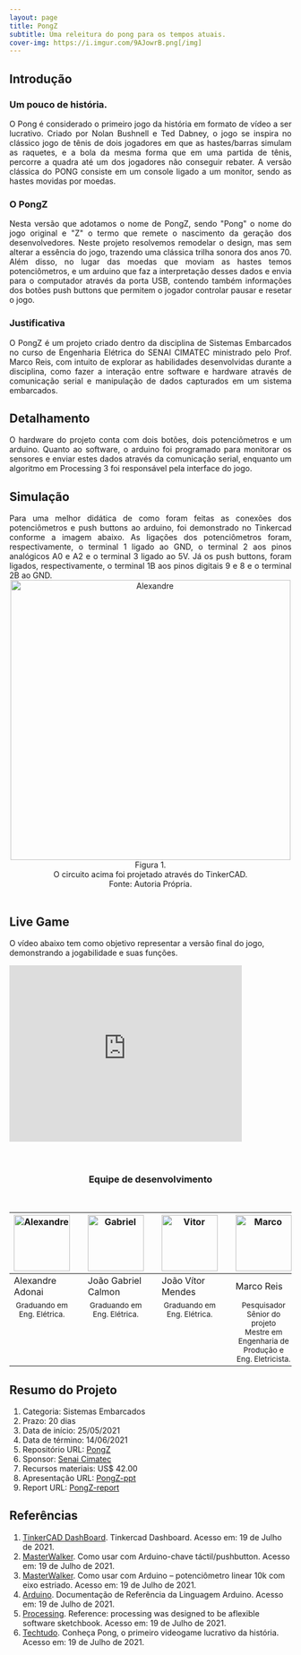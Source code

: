 ```yaml
---
layout: page
title: PongZ
subtitle: Uma releitura do pong para os tempos atuais.
cover-img: https://i.imgur.com/9AJowrB.png[/img]
---
```


## Introdução

### Um pouco de história.
<div style="text-align: justify"> 
O Pong é considerado o primeiro jogo da história em formato de vídeo a ser lucrativo. Criado por  Nolan Bushnell e Ted Dabney, o jogo se inspira no clássico jogo de tênis de dois jogadores em que as hastes/barras simulam as raquetes, e a bola da mesma forma que em uma partida de tênis, percorre a quadra até um dos jogadores não conseguir rebater. A versão clássica do PONG consiste em um console ligado a um monitor, sendo as hastes movidas por moedas.
</div>

### O PongZ
<div style="text-align: justify"> 
Nesta versão que adotamos o nome de PongZ, sendo "Pong" o nome do jogo original e "Z" o termo que remete o nascimento da geração dos desenvolvedores. Neste projeto resolvemos remodelar o design, mas sem alterar a essência do jogo, trazendo uma clássica trilha sonora dos anos 70. Além disso, no lugar das moedas que moviam as hastes temos potenciômetros, e um arduino que faz a interpretação desses dados e envia para o computador através da porta USB, contendo também informações dos botões push buttons que permitem o jogador controlar pausar e resetar o jogo.
</div>

### Justificativa
<div style="text-align: justify"> 
O PongZ é um projeto criado dentro da disciplina de Sistemas Embarcados no curso de Engenharia Elétrica do SENAI CIMATEC ministrado pelo Prof. Marco Reis, com intuito de explorar as habilidades desenvolvidas durante a disciplina, como fazer a interação entre software e hardware através de comunicação serial e manipulação de dados capturados em um sistema embarcados.
</div>

## Detalhamento
<div style="text-align: justify"> 
O hardware do projeto conta com dois botões, dois potenciômetros e um arduino. Quanto ao software, o arduino foi programado para monitorar os sensores e enviar estes dados através da comunicação serial, enquanto um algoritmo em Processing 3 foi responsável pela interface do jogo.
</div>

## Simulação
<div style="text-align: justify"> 
Para uma melhor didática de como foram feitas as conexões dos potenciômetros e push buttons ao arduino, foi demonstrado no Tinkercad conforme a imagem abaixo. As ligações dos potenciômetros foram, respectivamente, o terminal 1 ligado ao GND, o terminal 2 aos pinos analógicos A0 e A2 e o terminal 3 ligado ao 5V. Já os push buttons, foram ligados, respectivamente, o terminal 1B aos pinos digitais 9 e 8 e o terminal 2B ao GND.
</div>


<th><center><img src="{{ 'assets/img/pongz/pong_circuito.png' | relative_url }}" width="500" alt="Alexandre" class="img" /></center></th>

<div style="text-align: center"> 
Figura 1. <br/>
O circuito acima foi projetado através do TinkerCAD.<br/>
Fonte: Autoria Própria.</div>
<br/>

## Live Game
O vídeo abaixo tem como objetivo representar a versão final do jogo, demonstrando a jogabilidade e suas funções.

<div class="embed-responsive embed-responsive-16by9">

<iframe width="415" height="315" src="https://www.youtube.com/embed/Yl8Gpslcpxw" title="YouTube video player" frameborder="0" allow="accelerometer; autoplay; clipboard-write; encrypted-media; gyroscope; picture-in-picture" allowfullscreen></iframe>

</div>

<br/>
<br/>

<center><h3 class="post-title">Equipe de desenvolvimento</h3><br/></center>
<div class="row">
  <div class=" col-xl-auto offset-xl-0 col-lg-4 offset-lg-0">
    <table class="table-borderless highlight">
      <thead>
        <tr>
          <th><center><img src="{{ 'assets/img/people/alexandreadonai-1.png' | relative_url }}" width="100" alt="Alexandre" class="img-fluid rounded-circle" /></center></th>
          <th></th>
          <th><center><img src="{{ 'assets/img/people/gabrielcalmon-1.png' | relative_url }}" width="100" alt="Gabriel" class="img-fluid rounded-circle" /></center></th>
          <th></th>
          <th><center><img src="{{ 'assets/img/people/vitormendes-1.png' | relative_url }}" width="100" alt="Vitor" class="img-fluid rounded-circle" /></center></th>
          <th></th>
          <th><center><img src="{{ 'assets/img/people/marcoreis8b&w-1.png' | relative_url }}" width="100" alt="Marco" class="img-fluid rounded-circle" /></center></th>
          <th></th>
        </tr>
      </thead>
      <tbody>
        <tr class="font-weight-bolder" style="text-align: center margin-top: 0">
         <td width="25.00%">Alexandre Adonai</td>
          <td></td>
          <td width="25.00%">João Gabriel Calmon</td>
          <td></td>
          <td width="25.00%">João Vítor Mendes</td>
          <td></td>
          <td width="25.00%">Marco Reis</td>
        </tr>
        <tr style="text-align: center" >
          <td style="vertical-align: top"><small>Graduando em Eng. Elétrica.</small></td>
          <td></td>
          <td style="vertical-align: top"><small>Graduando em Eng. Elétrica.</small></td>
          <td></td>
          <td style="vertical-align: top"><small>Graduando em Eng. Elétrica.</small></td>
          <td></td>
          <td style="vertical-align: top"><small>Pesquisador Sênior do projeto <br>Mestre em Engenharia de Produção e Eng. Eletricista.</small></td>
        </tr>
      </tbody>
    </table>
  </div>
</div>

## Resumo do Projeto

1. Categoria: Sistemas Embarcados
2. Prazo: 20 dias
3. Data de início: 25/05/2021
4. Data de término: 14/06/2021
5. Repositório URL: [PongZ](https://github.com/GabrielCalmon/Desafio_Pong_2021-1)
6. Sponsor: [Senai Cimatec](http://www.senaicimatec.com.br/)
7. Recursos materiais: US$ 42.00
8. Apresentação URL: [PongZ-ppt](https://drive.google.com/drive/folders/188Juz5FEUqrq5PzuuWtxbnuLv0CRaUem?usp=sharing) 
9. Report URL: [PongZ-report](https://drive.google.com/drive/folders/188Juz5FEUqrq5PzuuWtxbnuLv0CRaUem?usp=sharing) 

## Referências
1. [TinkerCAD DashBoard](https://www.tinkercad.com/things/alnQmejrYC8-pong-av3/editel). Tinkercad Dashboard. Acesso em: 19 de Julho de 2021.
2. [MasterWalker](https://blogmasterwalkershop.com.br/arduino/arduino-utilizando-o-potenciometro-linear). Como usar com Arduino-chave táctil/pushbutton. Acesso em: 19 de Julho de 2021.
3. [MasterWalker](https://blogmasterwalkershop.com.br/arduino/arduino-utilizando-o-potenciometro-linear). Como usar com Arduino – potenciômetro linear 10k com eixo estriado. Acesso em: 19 de Julho de 2021.
4. [Arduino](ttps://www.arduino.cc/reference/pt/). Documentação de Referência da Linguagem Arduino. Acesso em: 19 de Julho de 2021.
5. [Processing](https://processing.org/reference/). Reference: processing was designed to be aflexible software sketchbook. Acesso em: 19 de Julho de 2021.
6. [Techtudo](https://www.techtudo.com.br/noticias/noticia/2016/03/conheca-pong-o-primeiro-videogame-lucrativo-da-historia.html). Conheça Pong, o primeiro videogame lucrativo da história. Acesso em: 19 de Julho de 2021.
